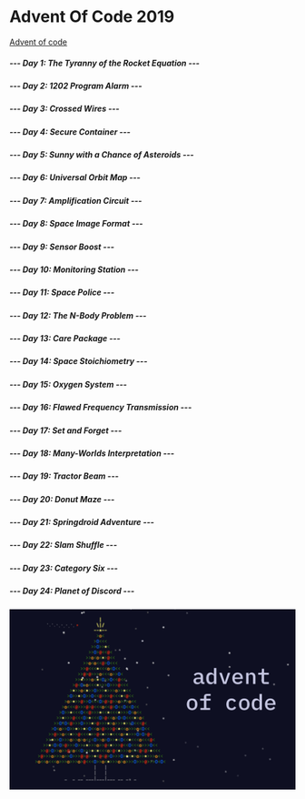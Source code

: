 # Advent Of Code 2019
[Advent of code](https://adventofcode.com/)

##### --- Day 1: The Tyranny of the Rocket Equation ---
##### --- Day 2: 1202 Program Alarm ---
##### --- Day 3: Crossed Wires --- 
##### --- Day 4: Secure Container --- 
##### --- Day 5: Sunny with a Chance of Asteroids --- 
##### --- Day 6: Universal Orbit Map ---
##### --- Day 7: Amplification Circuit ---
##### --- Day 8: Space Image Format ---
##### --- Day 9: Sensor Boost ---
##### --- Day 10: Monitoring Station ---
##### --- Day 11: Space Police ---
##### --- Day 12: The N-Body Problem ---
##### --- Day 13: Care Package ---
##### --- Day 14: Space Stoichiometry ---
##### --- Day 15: Oxygen System ---
##### --- Day 16: Flawed Frequency Transmission ---
##### --- Day 17: Set and Forget ---
##### --- Day 18: Many-Worlds Interpretation ---
##### --- Day 19: Tractor Beam ---
##### --- Day 20: Donut Maze ---
##### --- Day 21: Springdroid Adventure ---
##### --- Day 22: Slam Shuffle ---
##### --- Day 23: Category Six ---
##### --- Day 24: Planet of Discord ---

![alt text](AdventOfCode.png)
